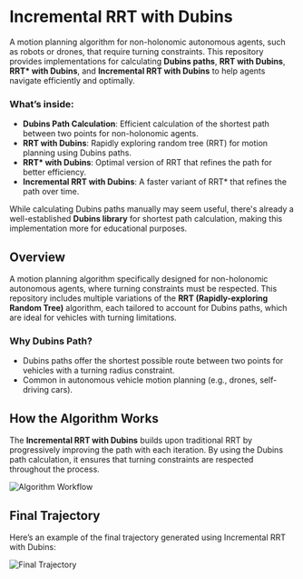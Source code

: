 # Incremental RRT with Dubins

A motion planning algorithm for non-holonomic autonomous agents, such as robots or drones, that require turning constraints. This repository provides implementations for calculating **Dubins paths**, **RRT with Dubins**, **RRT\* with Dubins**, and **Incremental RRT with Dubins** to help agents navigate efficiently and optimally.

### What’s inside:
- **Dubins Path Calculation**: Efficient calculation of the shortest path between two points for non-holonomic agents.
- **RRT with Dubins**: Rapidly exploring random tree (RRT) for motion planning using Dubins paths.
- **RRT\* with Dubins**: Optimal version of RRT that refines the path for better efficiency.
- **Incremental RRT with Dubins**: A faster variant of RRT\* that refines the path over time.

While calculating Dubins paths manually may seem useful, there's already a well-established **Dubins library** for shortest path calculation, making this implementation more for educational purposes.
## Overview

A motion planning algorithm specifically designed for non-holonomic autonomous agents, where turning constraints must be respected. This repository includes multiple variations of the **RRT (Rapidly-exploring Random Tree)** algorithm, each tailored to account for Dubins paths, which are ideal for vehicles with turning limitations.

### Why Dubins Path?
- Dubins paths offer the shortest possible route between two points for vehicles with a turning radius constraint.
- Common in autonomous vehicle motion planning (e.g., drones, self-driving cars).

## How the Algorithm Works

The **Incremental RRT with Dubins** builds upon traditional RRT by progressively improving the path with each iteration. By using the Dubins path calculation, it ensures that turning constraints are respected throughout the process.

![Algorithm Workflow](https://github.com/user-attachments/assets/c1e9f0d2-0c18-47d5-8e85-0b58488ca697)

## Final Trajectory

Here’s an example of the final trajectory generated using Incremental RRT with Dubins:

![Final Trajectory](https://github.com/user-attachments/assets/0245f9f5-0786-480f-9c7c-b28cd91a250e)
